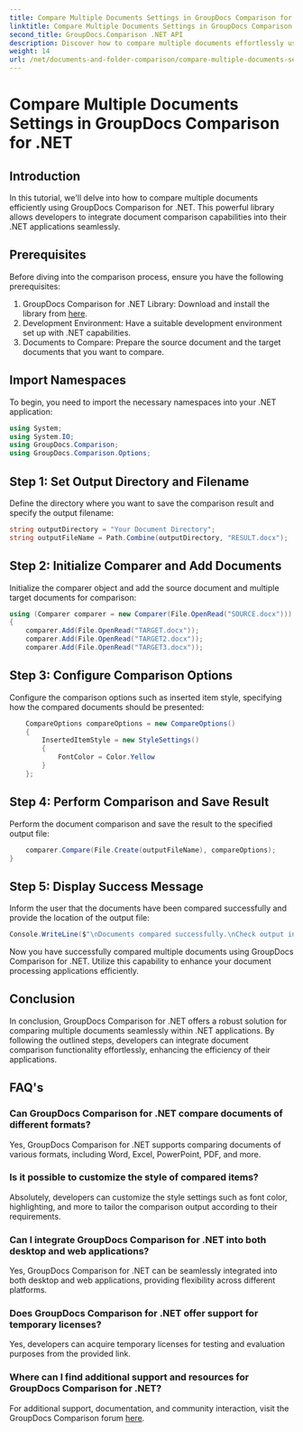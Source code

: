 ```yaml
---
title: Compare Multiple Documents Settings in GroupDocs Comparison for .NET
linktitle: Compare Multiple Documents Settings in GroupDocs Comparison for .NET
second_title: GroupDocs.Comparison .NET API
description: Discover how to compare multiple documents effortlessly using GroupDocs Comparison for .NET. Follow our step-by-step guide for seamless document processing.
weight: 14
url: /net/documents-and-folder-comparison/compare-multiple-documents-settings-dotnet/
---
```


# Compare Multiple Documents Settings in GroupDocs Comparison for .NET

## Introduction
In this tutorial, we'll delve into how to compare multiple documents efficiently using GroupDocs Comparison for .NET. This powerful library allows developers to integrate document comparison capabilities into their .NET applications seamlessly.
## Prerequisites
Before diving into the comparison process, ensure you have the following prerequisites:
1. GroupDocs Comparison for .NET Library: Download and install the library from [here](https://releases.groupdocs.com/comparison/net/).
2. Development Environment: Have a suitable development environment set up with .NET capabilities.
3. Documents to Compare: Prepare the source document and the target documents that you want to compare.

## Import Namespaces
To begin, you need to import the necessary namespaces into your .NET application:
```csharp
using System;
using System.IO;
using GroupDocs.Comparison;
using GroupDocs.Comparison.Options;
```
## Step 1: Set Output Directory and Filename
Define the directory where you want to save the comparison result and specify the output filename:
```csharp
string outputDirectory = "Your Document Directory";
string outputFileName = Path.Combine(outputDirectory, "RESULT.docx");
```
## Step 2: Initialize Comparer and Add Documents
Initialize the comparer object and add the source document and multiple target documents for comparison:
```csharp
using (Comparer comparer = new Comparer(File.OpenRead("SOURCE.docx")))
{
    comparer.Add(File.OpenRead("TARGET.docx"));
    comparer.Add(File.OpenRead("TARGET2.docx"));
    comparer.Add(File.OpenRead("TARGET3.docx"));
```
## Step 3: Configure Comparison Options
Configure the comparison options such as inserted item style, specifying how the compared documents should be presented:
```csharp
    CompareOptions compareOptions = new CompareOptions()
    {
        InsertedItemStyle = new StyleSettings()
        {
            FontColor = Color.Yellow
        }
    };
```
## Step 4: Perform Comparison and Save Result
Perform the document comparison and save the result to the specified output file:
```csharp
    comparer.Compare(File.Create(outputFileName), compareOptions);
}
```
## Step 5: Display Success Message
Inform the user that the documents have been compared successfully and provide the location of the output file:
```csharp
Console.WriteLine($"\nDocuments compared successfully.\nCheck output in {outputDirectory}.");
```
Now you have successfully compared multiple documents using GroupDocs Comparison for .NET. Utilize this capability to enhance your document processing applications efficiently.

## Conclusion
In conclusion, GroupDocs Comparison for .NET offers a robust solution for comparing multiple documents seamlessly within .NET applications. By following the outlined steps, developers can integrate document comparison functionality effortlessly, enhancing the efficiency of their applications.
## FAQ's
### Can GroupDocs Comparison for .NET compare documents of different formats?
Yes, GroupDocs Comparison for .NET supports comparing documents of various formats, including Word, Excel, PowerPoint, PDF, and more.
### Is it possible to customize the style of compared items?
Absolutely, developers can customize the style settings such as font color, highlighting, and more to tailor the comparison output according to their requirements.
### Can I integrate GroupDocs Comparison for .NET into both desktop and web applications?
Yes, GroupDocs Comparison for .NET can be seamlessly integrated into both desktop and web applications, providing flexibility across different platforms.
### Does GroupDocs Comparison for .NET offer support for temporary licenses?
Yes, developers can acquire temporary licenses for testing and evaluation purposes from the provided link.
### Where can I find additional support and resources for GroupDocs Comparison for .NET?
For additional support, documentation, and community interaction, visit the GroupDocs Comparison forum [here](https://forum.groupdocs.com/c/comparison/12).
